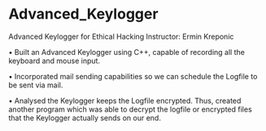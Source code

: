 # Advanced_Keylogger
  

Advanced Keylogger for Ethical Hacking
 Instructor: Ermin Kreponic

•	Built an Advanced Keylogger using C++, capable of recording all the keyboard and mouse input.

•	Incorporated mail sending capabilities so we can schedule the Logfile to be sent via mail.

•	Analysed the Keylogger keeps the Logfile encrypted. Thus, created another program which was able to decrypt the logfile or encrypted files that the Keylogger actually sends on our end.
